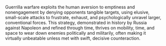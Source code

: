 Guerrilla warfare exploits the human aversion to emptiness and nonengagement by denying opponents tangible targets, using elusive, small-scale attacks to frustrate, exhaust, and psychologically unravel larger, conventional forces. This strategy, demonstrated in history by Russia against Napoleon and refined through time, thrives on mobility, time, and space to wear down enemies politically and militarily, often making it virtually unbeatable unless met with swift, decisive counteraction.
